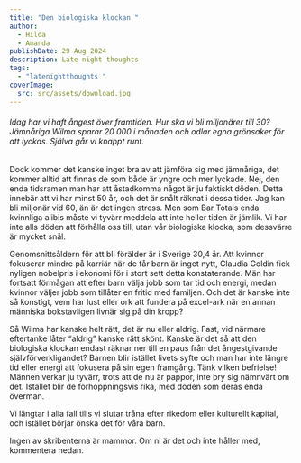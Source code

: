 ```yaml
---
title: "Den biologiska klockan "
author:
  - Hilda
  - Amanda
publishDate: 29 Aug 2024
description: Late night thoughts
tags:
  - "latenightthoughts "
coverImage:
  src: src/assets/download.jpg
---
```

###### Idag har vi haft ångest över framtiden. Hur ska vi bli miljonärer till 30? Jämnåriga Wilma sparar 20 000 i månaden och odlar egna grönsaker för att lyckas. Själva går vi knappt runt. 

Dock kommer det kanske inget bra av att jämföra sig med jämnåriga, det kommer alltid att finnas de som både är yngre och mer lyckade. Nej, den enda tidsramen man har att åstadkomma något är ju faktiskt döden. Detta innebär att vi har minst 50 år, och det är snålt räknat i dessa tider. Jag kan bli miljonär vid 60, än är det ingen stress. Men som Bar Totals enda kvinnliga alibis måste vi tyvärr meddela att inte heller tiden är jämlik. Vi har inte alls döden att förhålla oss till, utan vår biologiska klocka, som dessvärre är mycket snål. 

Genomsnittsåldern för att bli förälder är i Sverige 30,4 år. Att kvinnor fokuserar mindre på karriär när de får barn är inget nytt, Claudia Goldin fick nyligen nobelpris i ekonomi för i stort sett detta konstaterande. Män har fortsatt förmågan att efter barn välja jobb som tar tid och energi, medan kvinnor väljer jobb som tillåter en fritid med familjen. Och det är kanske inte så konstigt, vem har lust eller ork att fundera på excel-ark när en annan människa bokstavligen livnär sig på din kropp?

Så Wilma har kanske helt rätt, det är nu eller aldrig. Fast, vid närmare eftertanke låter “aldrig” kanske rätt skönt. Kanske är det så att den biologiska klockan endast räknar ner till en paus från det ångestgivande självförverkligandet? Barnen blir istället livets syfte och man har inte längre tid eller energi att fokusera på sin egen framgång. Tänk vilken befrielse! Männen verkar ju tyvärr, trots att de nu är pappor, inte bry sig nämnvärt om det. Istället blir de förhoppningsvis rika, med döden som deras enda överman. 

Vi längtar i alla fall tills vi slutar tråna efter rikedom eller kulturellt kapital, och istället börjar önska det för våra barn. 

Ingen av skribenterna är mammor. Om ni är det och inte håller med, kommentera nedan.
